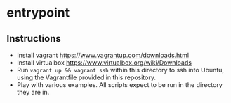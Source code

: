 # entrypoint

## Instructions

* Install vagrant https://www.vagrantup.com/downloads.html
* Install virtualbox https://www.virtualbox.org/wiki/Downloads
* Run `vagrant up && vagrant ssh` within this directory to ssh into Ubuntu, using the Vagrantfile provided in this repository.
* Play with various examples. All scripts expect to be run in the directory they are in.
